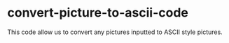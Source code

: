 # convert-picture-to-ascii-code
This code allow us to convert any pictures inputted to ASCII style pictures.
